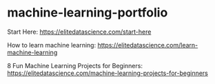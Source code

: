 # machine-learning-portfolio

Start Here: https://elitedatascience.com/start-here

How to learn machine learning: https://elitedatascience.com/learn-machine-learning

8 Fun Machine Learning Projects for Beginners:
https://elitedatascience.com/machine-learning-projects-for-beginners
